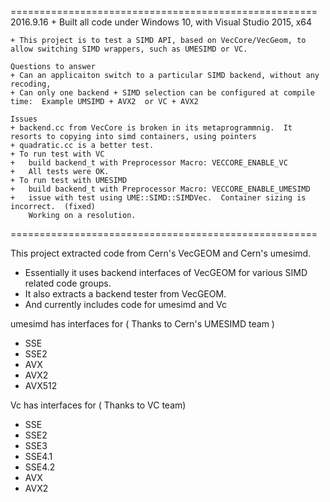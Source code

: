 =====================================================
2016.9.16 
	+ Built all code under Windows 10, with Visual Studio 2015, x64
	
	+ This project is to test a SIMD API, based on VecCore/VecGeom, to allow switching SIMD wrappers, such as UMESIMD or VC.
	
	Questions to answer
	+ Can an applicaiton switch to a particular SIMD backend, without any recoding, 
	+ Can only one backend + SIMD selection can be configured at compile time:  Example UMSIMD + AVX2  or VC + AVX2

	Issues
	+ backend.cc from VecCore is broken in its metaprogrammnig.  It resorts to copying into simd containers, using pointers
	+ quadratic.cc is a better test.
	+ To run test with VC
	+ 	build backend_t with Preprocessor Macro: VECCORE_ENABLE_VC
	+ 	All tests were OK.
	+ To run test with UMESIMD
	+ 	build backend_t with Preprocessor Macro: VECCORE_ENABLE_UMESIMD
	+ 	issue with test using UME::SIMD::SIMDVec.  Container sizing is incorrect.  (fixed)	
		Working on a resolution.
	
=====================================================
	
This project extracted code from Cern's VecGEOM and Cern's umesimd.

- Essentially it uses backend interfaces of VecGEOM for various SIMD related code groups.
- It also extracts a backend tester from VecGEOM.  
- And currently includes code for umesimd and Vc

umesimd has interfaces for	( Thanks to Cern's UMESIMD team )
- SSE
- SSE2
- AVX
- AVX2
- AVX512

Vc has interfaces for ( Thanks to VC team)
- SSE
- SSE2
- SSE3
- SSE4.1
- SSE4.2
- AVX
- AVX2